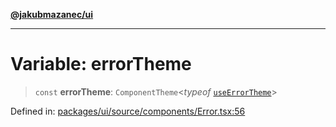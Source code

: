 [**@jakubmazanec/ui**](../README.md)

---

# Variable: errorTheme

> `const` **errorTheme**: `ComponentTheme`\<_typeof_ [`useErrorTheme`](useErrorTheme.md)\>

Defined in:
[packages/ui/source/components/Error.tsx:56](https://github.com/jakubmazanec/tools/blob/c36a857a499e2c0c4f38fc4405cb987b357adf10/packages/ui/source/components/Error.tsx#L56)
